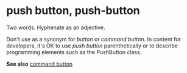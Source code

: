# push button, push-button

Two words. Hyphenate as an adjective.

Don't use as a synonym for *button* or *command button*. In content for developers, it's OK to use *push button* parenthetically or to describe programming elements such as the PushButton class. 

**See also** [command button](/style-guide/a-z-word-list-term-collections/c/command-button)
